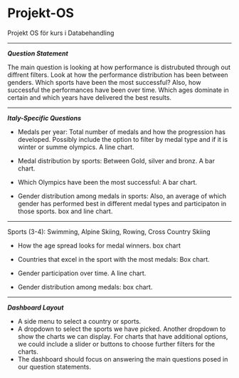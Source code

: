 # Projekt-OS
Projekt OS för kurs i Databehandling

-----------------------------------------------

***Question Statement***

The main question is looking at how performance is distrubuted through out diffrent filters. Look at how the performance distribution has been between genders. Which sports have been the most successful? Also, how successful the performances have been over time. Which ages dominate in certain and which years have delivered the best results.


-----------------------------------------------

***Italy-Specific Questions***

- Medals per year: Total number of medals and how the progression has developed. Possibly include the option to filter by medal type and if it is winter or summe olympics. A line chart.

- Medal distribution by sports: Between Gold, silver and bronz. A bar chart.

- Which Olympics have been the most successful: A bar chart.

- Gender distribution among medals in sports: Also, an average of which gender has performed best in different medal types and participaton in those sports. box and line chart.

-----------------------------------------------

Sports (3-4): Swimming, Alpine Skiing, Rowing, Cross Country Skiing

- How the age spread looks for medal winners. box chart

- Countries that excel in the sport with the most medals: Box chart.

- Gender participation over time. A line chart.

- Gender distribution among medals: box chart.



-----------------------------------------------

***Dashboard Layout***

- A side menu to select a country or sports.
- A dropdown to select the sports we have picked. Another dropdown to show the charts we can display. For charts that have additional options, we could include a slider or buttons to choose further filters for the charts.
- The dashboard should focus on answering the main questions posed in our question statements.
